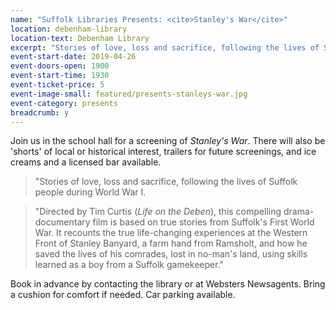 ```yaml
---
name: "Suffolk Libraries Presents: <cite>Stanley's War</cite>"
location: debenham-library
location-text: Debenham Library
excerpt: "Stories of love, loss and sacrifice, following the lives of Suffolk people during World War I, from the director of <cite>Life on the Deben</cite>."
event-start-date: 2019-04-26
event-doors-open: 1900
event-start-time: 1930
event-ticket-price: 5
event-image-small: featured/presents-stanleys-war.jpg
event-category: presents
breadcrumb: y
---
```


Join us in the school hall for a screening of <cite>Stanley's War</cite>. There will also be 'shorts' of local or historical interest, trailers for future screenings, and ice creams and a licensed bar available.

> "Stories of love, loss and sacrifice, following the lives of Suffolk people during World War I.

> "Directed by Tim Curtis (<cite>Life on the Deben</cite>), this compelling drama-documentary film is based on true stories from Suffolk's First World War. It recounts the true life-changing experiences at the Western Front of Stanley Banyard, a farm hand from Ramsholt, and how he saved the lives of his comrades, lost in no-man's land, using skills learned as a boy from a Suffolk gamekeeper."

Book in advance by contacting the library or at Websters Newsagents. Bring a cushion for comfort if needed. Car parking available.
